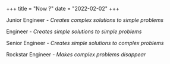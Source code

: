 +++
title = "Now ?"
date = "2022-02-02"
+++

Junior Engineer -
*Creates complex solutions to simple problems*

Engineer -
*Creates simple solutions to simple problems*

Senior Engineer -
*Creates simple solutions to complex problems*

Rockstar Engineer -
*Makes complex problems disappear*
